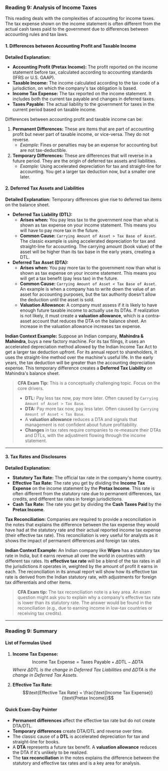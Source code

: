 ### **Reading 9: Analysis of Income Taxes**

This reading deals with the complexities of accounting for income taxes. The tax expense shown on the income statement is often different from the actual cash taxes paid to the government due to differences between accounting rules and tax laws.

#### **1. Differences between Accounting Profit and Taxable Income**

**Detailed Explanation:**
* **Accounting Profit (Pretax Income):** The profit reported on the income statement before tax, calculated according to accounting standards (IFRS or U.S. GAAP).
* **Taxable Income:** The income calculated according to the tax code of a jurisdiction, on which the company's tax obligation is based.
* **Income Tax Expense:** The tax reported on the income statement. It includes both the current tax payable and changes in deferred taxes.
* **Taxes Payable:** The actual liability to the government for taxes in the current period based on taxable income.

Differences between accounting profit and taxable income can be:
1.  **Permanent Differences:** These are items that are part of accounting profit but never part of taxable income, or vice-versa. They do not reverse.
    * *Example:* Fines or penalties may be an expense for accounting but are not tax-deductible.
2.  **Temporary Differences:** These are differences that will reverse in a future period. They are the origin of deferred tax assets and liabilities.
    * *Example:* Using accelerated depreciation for tax and straight-line for accounting. You get a larger tax deduction now, but a smaller one later.

#### **2. Deferred Tax Assets and Liabilities**

**Detailed Explanation:**
Temporary differences give rise to deferred tax items on the balance sheet.

* **Deferred Tax Liability (DTL):**
    * **Arises when:** You pay less tax to the government now than what is shown as tax expense on your income statement. This means you will have to pay more tax in the future.
    * **Common Cause:** `Carrying Amount of Asset > Tax Base of Asset`. The classic example is using accelerated depreciation for tax and straight-line for accounting. The carrying amount (book value) of the asset will be higher than its tax base in the early years, creating a DTL.
* **Deferred Tax Asset (DTA):**
    * **Arises when:** You pay more tax to the government now than what is shown as tax expense on your income statement. This means you will get a tax benefit (pay less tax) in the future.
    * **Common Cause:** `Carrying Amount of Asset < Tax Base of Asset`. An example is when a company has to write down the value of an asset for accounting purposes, but the tax authority doesn't allow the deduction until the asset is sold.
    * **Valuation Allowance:** A company must assess if it is likely to have enough future taxable income to actually use its DTAs. If realization is not likely, it must create a **valuation allowance**, which is a contra-asset account that reduces the DTA on the balance sheet. An increase in the valuation allowance increases tax expense.

**Indian Context Example:**
Suppose an Indian company, **Mahindra & Mahindra**, buys a new factory machine. For its tax filings, it uses an accelerated depreciation method allowed by the Indian Income Tax Act to get a larger tax deduction upfront. For its annual report to shareholders, it uses the straight-line method over the machine's useful life. In the early years, the tax deduction will be greater than the accounting depreciation expense. This temporary difference creates a **Deferred Tax Liability** on Mahindra's balance sheet.

> **CFA Exam Tip:**
> This is a conceptually challenging topic. Focus on the core drivers.
> * **DTL:** Pay less tax now, pay more later. Often caused by `Carrying Amount of Asset > Tax Base`.
> * **DTA:** Pay more tax now, pay less later. Often caused by `Carrying Amount of Asset < Tax Base`.
> * A **valuation allowance** reduces a DTA and signals that management is not confident about future profitability.
> * **Changes** in tax rates require companies to re-measure their DTAs and DTLs, with the adjustment flowing through the income statement.

---

#### **3. Tax Rates and Disclosures**

**Detailed Explanation:**
* **Statutory Tax Rate:** The official tax rate in the company's home country.
* **Effective Tax Rate:** The rate you get by dividing the **Income Tax Expense** on the income statement by the **Pretax Income**. This rate is often different from the statutory rate due to permanent differences, tax credits, and different tax rates in foreign jurisdictions.
* **Cash Tax Rate:** The rate you get by dividing the **Cash Taxes Paid** by the **Pretax Income**.

**Tax Reconciliation:**
Companies are required to provide a reconciliation in the notes that explains the difference between the tax expense they would have had at the statutory rate and their actual reported income tax expense (their effective tax rate). This reconciliation is very useful for analysts as it shows the impact of permanent differences and foreign tax rates.

**Indian Context Example:**
An Indian company like **Wipro** has a statutory tax rate in India, but it earns revenue all over the world in countries with different tax rates. Its **effective tax rate** will be a blend of the tax rates in all the jurisdictions it operates in, weighted by the amount of profit it earns in each. The reconciliation in its annual report will show how its effective tax rate is derived from the Indian statutory rate, with adjustments for foreign tax differentials and other items.

> **CFA Exam tip:**
> The tax reconciliation note is a key area. An exam question might ask you to explain why a company's effective tax rate is lower than its statutory rate. The answer would be found in the reconciliation (e.g., due to earning income in low-tax countries or receiving tax credits).

***

### **Reading 9: Summary**

#### **List of Formulas Used**
1.  **Income Tax Expense:**
    $$\text{Income Tax Expense} = \text{Taxes Payable} + \Delta\text{DTL} - \Delta\text{DTA}$$
    *Where ΔDTL is the change in Deferred Tax Liabilities and ΔDTA is the change in Deferred Tax Assets.*

2.  **Effective Tax Rate:**
    $$\text{Effective Tax Rate} = \frac{\text{Income Tax Expense}}{\text{Pretax Income}}$$

#### **Quick Exam-Day Pointer**
* **Permanent differences** affect the effective tax rate but do not create DTA/DTL.
* **Temporary differences** create DTA/DTL and reverse over time.
* The classic cause of a **DTL** is accelerated depreciation for tax and straight-line for books.
* A **DTA** represents a future tax benefit. A **valuation allowance** reduces the DTA if it's unlikely to be realized.
* The **tax reconciliation** in the notes explains the difference between the statutory and effective tax rates and is a key area for analysis.
